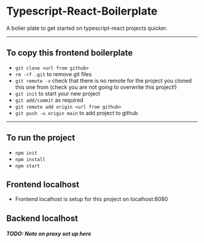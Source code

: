# Typescript-React-Boilerplate

A bolier plate to get started on typescript-react projects quicker.

*************************

## To copy this frontend boilerplate

- `git clone <url from github>`
- `rm -rf .git` to remove git files
- `git remote -v` check that there is no remote for the project you cloned this one from (check you are not going to overwrite this project!)
- `git init` to start your new project
- `git add/commit` as required
- `git remote add origin <url from github>`
- `git push -u origin main` to add project to github

*************************

## To run the project

- `npm init`
- `npm install`
- `npm start`

## Frontend localhost
- Frontend localhost is setup for this project on localhost:8080





## Backend localhost
#### *TODO: Note on proxy set up here*
